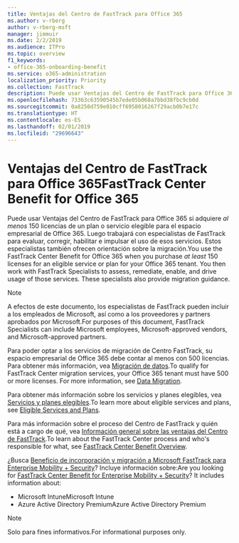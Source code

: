 ```yaml
---
title: Ventajas del Centro de FastTrack para Office 365
ms.author: v-rberg
author: v-rberg-msft
manager: jimmuir
ms.date: 2/2/2019
ms.audience: ITPro
ms.topic: overview
f1_keywords:
- office-365-onboarding-benefit
ms.service: o365-administration
localization_priority: Priority
ms.collection: FastTrack
description: Puede usar Ventajas del Centro de FastTrack para Office 365 si adquiere al menos 150 licencias de un plan o servicio elegible para el espacio empresarial de Office 365. Luego trabajará con especialistas de FastTrack para evaluar, corregir, habilitar e impulsar el uso de esos servicios. Estos especialistas también ofrecen orientación sobre la migración.
ms.openlocfilehash: 73363c63590545b7ede05b068a7bbd38fbc9cb0d
ms.sourcegitcommit: 0a8250d759e010cff6958016267f29acb0b7e17c
ms.translationtype: HT
ms.contentlocale: es-ES
ms.lasthandoff: 02/01/2019
ms.locfileid: "29696643"
---
```

# <a name="fasttrack-center-benefit-for-office-365"></a><span data-ttu-id="169a9-105">Ventajas del Centro de FastTrack para Office 365</span><span class="sxs-lookup"><span data-stu-id="169a9-105">FastTrack Center Benefit for Office 365</span></span>

<span data-ttu-id="169a9-p102">Puede usar Ventajas del Centro de FastTrack para Office 365 si adquiere *al menos* 150 licencias de un plan o servicio elegible para el espacio empresarial de Office 365. Luego trabajará con especialistas de FastTrack para evaluar, corregir, habilitar e impulsar el uso de esos servicios. Estos especialistas también ofrecen orientación sobre la migración.</span><span class="sxs-lookup"><span data-stu-id="169a9-p102">You use the FastTrack Center Benefit for Office 365 when you purchase  *at least*  150 licenses for an eligible service or plan for your Office 365 tenant. You then work with FastTrack Specialists to assess, remediate, enable, and drive usage of those services. These specialists also provide migration guidance.</span></span> 
  
> [!NOTE]
> <span data-ttu-id="169a9-109">A efectos de este documento, los especialistas de FastTrack pueden incluir a los empleados de Microsoft, así como a los proveedores y partners aprobados por Microsoft.</span><span class="sxs-lookup"><span data-stu-id="169a9-109">For purposes of this document, FastTrack Specialists can include Microsoft employees, Microsoft-approved vendors, and Microsoft-approved partners.</span></span> 
  
<span data-ttu-id="169a9-p103">Para poder optar a los servicios de migración de Centro FastTrack, su espacio empresarial de Office 365 debe contar al menos con 500 licencias. Para obtener más información, vea [Migración de datos](O365-data-migration.md).</span><span class="sxs-lookup"><span data-stu-id="169a9-p103">To qualify for FastTrack Center migration services, your Office 365 tenant must have 500 or more licenses. For more information, see [Data Migration](O365-data-migration.md).</span></span>
  
<span data-ttu-id="169a9-112">Para obtener más información sobre los servicios y planes elegibles, vea [Servicios y planes elegibles](M365-eligible-services-and-plans.md).</span><span class="sxs-lookup"><span data-stu-id="169a9-112">To learn more about eligible services and plans, see [Eligible Services and Plans](M365-eligible-services-and-plans.md).</span></span>
  
<span data-ttu-id="169a9-113">Para más información sobre el proceso del Centro de FastTrack y quién está a cargo de qué, vea [Información general sobre las ventajas del Centro de FastTrack](O365-fasttrack-benefit-overview.md).</span><span class="sxs-lookup"><span data-stu-id="169a9-113">To learn about the FastTrack Center process and who's responsible for what, see [FastTrack Center Benefit Overview](O365-fasttrack-benefit-overview.md).</span></span>
  
<span data-ttu-id="169a9-p104">¿Busca [Beneficio de incorporación y migración a Microsoft FastTrack para Enterprise Mobility + Security](https://go.microsoft.com/fwlink/?linkid=2005312)? Incluye información sobre:</span><span class="sxs-lookup"><span data-stu-id="169a9-p104">Are you looking for [FastTrack Center Benefit for Enterprise Mobility + Security](https://go.microsoft.com/fwlink/?linkid=2005312)? It includes information about:</span></span>
  
- <span data-ttu-id="169a9-116">Microsoft Intune</span><span class="sxs-lookup"><span data-stu-id="169a9-116">Microsoft Intune</span></span>    
- <span data-ttu-id="169a9-117">Azure Active Directory Premium</span><span class="sxs-lookup"><span data-stu-id="169a9-117">Azure Active Directory Premium</span></span> 
    
> [!NOTE]
> <span data-ttu-id="169a9-118">Solo para fines informativos.</span><span class="sxs-lookup"><span data-stu-id="169a9-118">For informational purposes only.</span></span> 
  
  

 